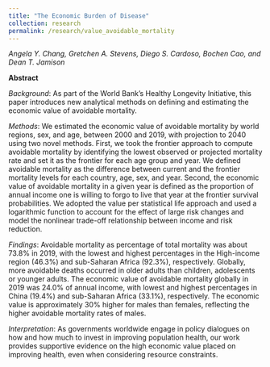 ```yaml
---
title: "The Economic Burden of Disease"
collection: research
permalink: /research/value_avoidable_mortality
---
```


_Angela Y. Chang, Gretchen A. Stevens, Diego S. Cardoso, Bochen Cao, and Dean T. Jamison_

**Abstract**

*Background*: As part of the World Bank’s Healthy Longevity Initiative, this paper introduces new analytical methods on defining and estimating the economic value of avoidable mortality. 

*Methods*: We estimated the economic value of avoidable mortality by world regions, sex, and age, between 2000 and 2019, with projection to 2040 using two novel methods. First, we took the frontier approach to compute avoidable mortality by identifying the lowest observed or projected mortality rate and set it as the frontier for each age group and year. We defined avoidable mortality as the difference between current and the frontier mortality levels for each country, age, sex, and year. Second, the economic value of avoidable mortality in a given year is defined as the proportion of annual income one is willing to forgo to live that year at the frontier survival probabilities. We adopted the value per statistical life approach and used a logarithmic function to account for the effect of large risk changes and model the nonlinear trade-off relationship between income and risk reduction. 

*Findings*: Avoidable mortality as percentage of total mortality was about 73.8% in 2019, with the lowest and highest percentages in the High-income region (46.3%) and sub-Saharan Africa (92.3%), respectively. Globally, more avoidable deaths occurred in older adults than children, adolescents or younger adults. The economic value of avoidable mortality globally in 2019 was 24.0% of annual income, with lowest and highest percentages in China (19.4%) and sub-Saharan Africa (33.1%), respectively. The economic value is approximately 30% higher for males than females, reflecting the higher avoidable mortality rates of males. 

*Interpretation*: As governments worldwide engage in policy dialogues on how and how much to invest in improving population health, our work provides supportive evidence on the high economic value placed on improving health, even when considering resource constraints.

